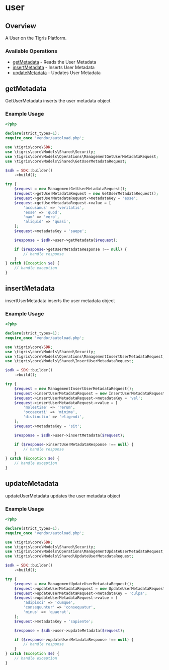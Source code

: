 # user

## Overview

A User on the Tigris Platform.

### Available Operations

* [getMetadata](#getmetadata) - Reads the User Metadata
* [insertMetadata](#insertmetadata) - Inserts User Metadata
* [updateMetadata](#updatemetadata) - Updates User Metadata

## getMetadata

GetUserMetadata inserts the user metadata object

### Example Usage

```php
<?php

declare(strict_types=1);
require_once 'vendor/autoload.php';

use \tigris\core\SDK;
use \tigris\core\Models\Shared\Security;
use \tigris\core\Models\Operations\ManagementGetUserMetadataRequest;
use \tigris\core\Models\Shared\GetUserMetadataRequest;

$sdk = SDK::builder()
    ->build();

try {
    $request = new ManagementGetUserMetadataRequest();
    $request->getUserMetadataRequest = new GetUserMetadataRequest();
    $request->getUserMetadataRequest->metadataKey = 'esse';
    $request->getUserMetadataRequest->value = [
        'accusamus' => 'veritatis',
        'esse' => 'quod',
        'nam' => 'vero',
        'aliquid' => 'quasi',
    ];
    $request->metadataKey = 'saepe';

    $response = $sdk->user->getMetadata($request);

    if ($response->getUserMetadataResponse !== null) {
        // handle response
    }
} catch (Exception $e) {
    // handle exception
}
```

## insertMetadata

insertUserMetadata inserts the user metadata object

### Example Usage

```php
<?php

declare(strict_types=1);
require_once 'vendor/autoload.php';

use \tigris\core\SDK;
use \tigris\core\Models\Shared\Security;
use \tigris\core\Models\Operations\ManagementInsertUserMetadataRequest;
use \tigris\core\Models\Shared\InsertUserMetadataRequest;

$sdk = SDK::builder()
    ->build();

try {
    $request = new ManagementInsertUserMetadataRequest();
    $request->insertUserMetadataRequest = new InsertUserMetadataRequest();
    $request->insertUserMetadataRequest->metadataKey = 'vel';
    $request->insertUserMetadataRequest->value = [
        'molestiae' => 'rerum',
        'occaecati' => 'minima',
        'distinctio' => 'eligendi',
    ];
    $request->metadataKey = 'sit';

    $response = $sdk->user->insertMetadata($request);

    if ($response->insertUserMetadataResponse !== null) {
        // handle response
    }
} catch (Exception $e) {
    // handle exception
}
```

## updateMetadata

updateUserMetadata updates the user metadata object

### Example Usage

```php
<?php

declare(strict_types=1);
require_once 'vendor/autoload.php';

use \tigris\core\SDK;
use \tigris\core\Models\Shared\Security;
use \tigris\core\Models\Operations\ManagementUpdateUserMetadataRequest;
use \tigris\core\Models\Shared\UpdateUserMetadataRequest;

$sdk = SDK::builder()
    ->build();

try {
    $request = new ManagementUpdateUserMetadataRequest();
    $request->updateUserMetadataRequest = new UpdateUserMetadataRequest();
    $request->updateUserMetadataRequest->metadataKey = 'culpa';
    $request->updateUserMetadataRequest->value = [
        'adipisci' => 'cumque',
        'consequuntur' => 'consequatur',
        'minus' => 'quaerat',
    ];
    $request->metadataKey = 'sapiente';

    $response = $sdk->user->updateMetadata($request);

    if ($response->updateUserMetadataResponse !== null) {
        // handle response
    }
} catch (Exception $e) {
    // handle exception
}
```

